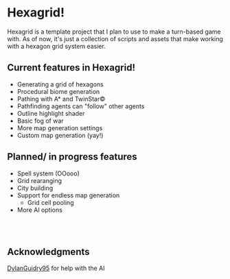 # Hexagrid!
Hexagrid is a template project that I plan to use to make a turn-based game with.
As of now, it's just a collection of scripts and assets that make working with a hexagon grid system easier.

## Current features in Hexagrid!
* Generating a grid of hexagons
* Procedural biome generation
* Pathing with A* and TwinStar©
* Pathfinding agents can "follow" other agents
* Outline highlight shader
* Basic fog of war
* More map generation settings
* Custom map generation (yay!)

## Planned/ in progress features
* Spell system (OOooo)
* Grid rearanging
* City building
* Support for endless map generation
  * Grid cell pooling
* More AI options


<br>
<br>

## Acknowledgments
[DylanGuidry95](github.com/DylanGuidry95) for help with the AI
